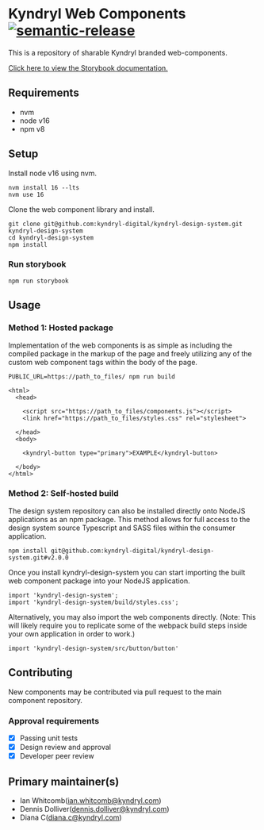 # Kyndryl Web Components [![semantic-release](https://img.shields.io/badge/%20%20%F0%9F%93%A6%F0%9F%9A%80-semantic--release-e10079.svg)](https://github.com/semantic-release/semantic-release)

This is a repository of sharable Kyndryl branded web-components.

[Click here to view the Storybook documentation.](https://pages.github.kyndryl.net/marketing/kyndryl-web-components/)

## Requirements

- nvm
- node v16
- npm v8

## Setup

Install node v16 using nvm.

```
nvm install 16 --lts
nvm use 16
```

Clone the web component library and install.

```
git clone git@github.com:kyndryl-digital/kyndryl-design-system.git kyndryl-design-system
cd kyndryl-design-system
npm install
```

### Run storybook

```
npm run storybook
```

## Usage

### Method 1: Hosted package

Implementation of the web components is as simple as including the compiled package in the markup of the page and freely utilizing any of the custom web component tags within the body of the page.

```
PUBLIC_URL=https://path_to_files/ npm run build
```

```
<html>
  <head>

    <script src="https://path_to_files/components.js"></script>
    <link href="https://path_to_files/styles.css" rel="stylesheet">

  </head>
  <body>
  
    <kyndryl-button type="primary">EXAMPLE</kyndryl-button>
    
  </body>
</html>
```

### Method 2: Self-hosted build

The design system repository can also be installed directly onto NodeJS applications as an npm package. This method allows for full access to the design system source Typescript and SASS files within the consumer application.

```
npm install git@github.com:kyndryl-digital/kyndryl-design-system.git#v2.0.0
```

Once you install kyndryl-design-system you can start importing the built web component package into your NodeJS application.

```
import 'kyndryl-design-system';
import 'kyndryl-design-system/build/styles.css';
```

Alternatively, you may also import the web components directly. (Note: This will likely require you to replicate some of the webpack build steps inside your own application in order to work.)

```
import 'kyndryl-design-system/src/button/button'
```


## Contributing

New components may be contributed via pull request to the main component repository.

### Approval requirements

- [x] Passing unit tests
- [x] Design review and approval
- [x] Developer peer review

## Primary maintainer(s)

- Ian Whitcomb(ian.whitcomb@kyndryl.com)
- Dennis Dolliver(dennis.dolliver@kyndryl.com)
- Diana C(diana.c@kyndryl.com) 
